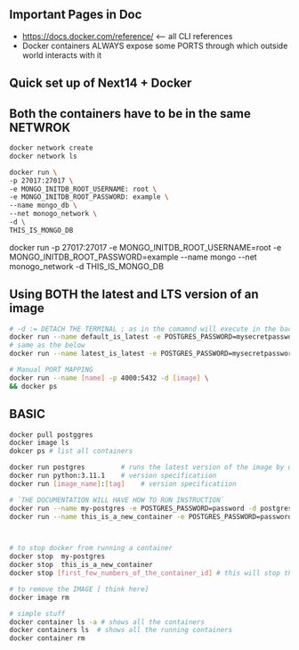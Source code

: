 ## Important Pages in Doc
- https://docs.docker.com/reference/ <-- all CLI references
- Docker containers ALWAYS expose some PORTS through which outside world interacts with it


## Quick set up of Next14 + Docker 









## Both the containers have to be in the same NETWROK
```sh
docker network create
docker network ls

docker run \
-p 27017:27017 \
-e MONGO_INITDB_ROOT_USERNAME: root \
-e MONGO_INITDB_ROOT_PASSWORD: example \
--name mongo_db \
--net monogo_network \
-d \
THIS_IS_MONGO_DB
```

docker run -p 27017:27017 -e MONGO_INITDB_ROOT_USERNAME=root -e MONGO_INITDB_ROOT_PASSWORD=example --name mongo --net monogo_network -d THIS_IS_MONGO_DB

## Using BOTH  the latest and LTS version of an image 
```sh
# -d := DETACH THE TERMINAL ; as in the comamnd will execute in the background 
docker run --name default_is_latest -e POSTGRES_PASSWORD=mysecretpassword -d postgres 
# same as the below
docker run --name latest_is_latest -e POSTGRES_PASSWORD=mysecretpassword -d postgres:latest 

# Manual PORT MAPPING
docker run --name [name] -p 4000:5432 -d [image] \
&& docker ps 
```


## BASIC
```sh
docker pull postggres
docker image ls
dokcer ps # list all containers

docker run postgres         # runs the latest version of the image by default
docker run python:3.11.1    # version specificatiion   
docker run [image_name]:[tag]    # version specificatiion   

# `THE DOCUMENTATION WILL HAVE HOW TO RUN INSTRUCTION`
docker run --name my-postgres -e POSTGRES_PASSWORD=password -d postgres
docker run --name this_is_a_new_container -e POSTGRES_PASSWORD=password -d postgres



# to stop docker from running a container
docker stop  my-postgres
docker stop  this_is_a_new_container
docker stop [first_few_numbers_of_the_container_id] # this will stop the container too ; 

# to remove the IMAGE [ think here]
docker image rm

# simple stuff
docker container ls -a # shows all the containers 
docker containers ls  # shows all the running containers
docker container rm

```

